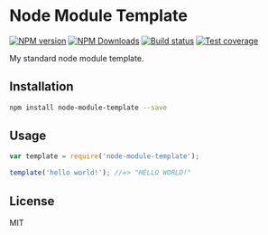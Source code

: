 # Node Module Template

[![NPM version][npm-image]][npm-url]
[![NPM Downloads][downloads-image]][downloads-url]
[![Build status][travis-image]][travis-url]
[![Test coverage][coveralls-image]][coveralls-url]

My standard node module template.

## Installation

```sh
npm install node-module-template --save
```

## Usage

```js
var template = require('node-module-template');

template('hello world!'); //=> "HELLO WORLD!"
```

## License

MIT

[npm-image]: https://img.shields.io/npm/v/node-module-template.svg?style=flat
[npm-url]: https://npmjs.org/package/node-module-template
[travis-image]: https://img.shields.io/travis/blakeembrey/node-module-template.svg?style=flat
[travis-url]: https://travis-ci.org/blakeembrey/node-module-template
[coveralls-image]: https://img.shields.io/coveralls/blakeembrey/node-module-template.svg?style=flat
[coveralls-url]: https://coveralls.io/r/blakeembrey/node-module-template?branch=master
[downloads-image]: https://img.shields.io/npm/dm/node-module-template.svg?style=flat
[downloads-url]: https://npmjs.org/package/node-module-template
